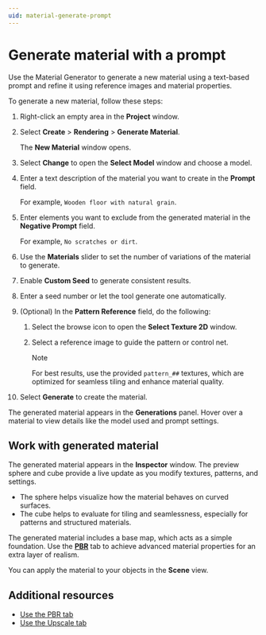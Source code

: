 ```yaml
---
uid: material-generate-prompt
---
```


# Generate material with a prompt

Use the Material Generator to generate a new material using a text-based prompt and refine it using reference images and material properties.

To generate a new material, follow these steps:

1. Right-click an empty area in the **Project** window.
1. Select **Create** > **Rendering** > **Generate Material**.

   The **New Material** window opens. 
1. Select **Change** to open the **Select Model** window and choose a model.
1. Enter a text description of the material you want to create in the **Prompt** field.

   For example, `Wooden floor with natural grain`.

1. Enter elements you want to exclude from the generated material in the **Negative Prompt** field.

   For example, `No scratches or dirt`.

1. Use the **Materials** slider to set the number of variations of the material to generate.
1. Enable **Custom Seed** to generate consistent results.
1. Enter a seed number or let the tool generate one automatically.
1. (Optional) In the **Pattern Reference** field, do the following:
   1. Select the browse icon to open the **Select Texture 2D** window.
   2. Select a reference image to guide the pattern or control net.

      > [!NOTE]
      > For best results, use the provided `pattern_##` textures, which are optimized for seamless tiling and enhance material quality.
1. Select **Generate** to create the material.

The generated material appears in the **Generations** panel. Hover over a material to view details like the model used and prompt settings.

## Work with generated material

The generated material appears in the **Inspector** window. The preview sphere and cube provide a live update as you modify textures, patterns, and settings.

* The sphere helps visualize how the material behaves on curved surfaces.
* The cube helps to evaluate for tiling and seamlessness, especially for patterns and structured materials.

The generated material includes a base map, which acts as a simple foundation. Use the [**PBR**](xref:material-pbr) tab to achieve advanced material properties for an extra layer of realism.

You can apply the material to your objects in the **Scene** view. 

## Additional resources

* [Use the PBR tab](xref:material-pbr)
* [Use the Upscale tab](xref:material-upscale)